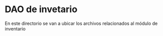 # DAO de invetario
En este directorio se van a ubicar los archivos relacionados al módulo de inventario
